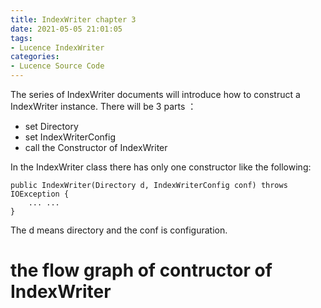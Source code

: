 ```yaml
---
title: IndexWriter chapter 3
date: 2021-05-05 21:01:05
tags:
- Lucence IndexWriter
categories:
- Lucence Source Code
---
```


The series of IndexWriter documents will introduce how to construct a IndexWriter instance. There will be 3 parts ：

- set Directory
- set IndexWriterConfig
- call the Constructor of IndexWriter

In the IndexWriter class there has only one constructor like the following:

    public IndexWriter(Directory d, IndexWriterConfig conf) throws IOException {
        ... ...
    }

The d means directory and the conf is configuration.

# the flow graph of contructor of IndexWriter

